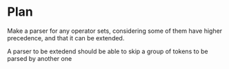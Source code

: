 # Plan

Make a parser for any operator sets, considering some of them have higher precedence, and that it can be extended.

A parser to be extedend should be able to skip a group of tokens to be parsed by another one
